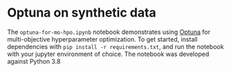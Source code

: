 # Optuna on synthetic data

The `optuna-for-mo-hpo.ipynb` notebook demonstrates using [Optuna](https://optuna.org/) for multi-objective hyperparameter optimization. To get started, install dependencies with `pip install -r requirements.txt`, and run the notebook with your jupyter environment of choice. The notebook was developed against Python 3.8
